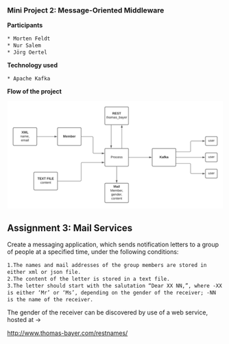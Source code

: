 ### Mini Project 2: Message-Oriented Middleware

**Participants**

    * Morten Feldt
    * Nur Salem
    * Jörg Oertel

**Technology used**

    * Apache Kafka

**Flow of the project**

![diadgramFlow](diagram.png)

## Assignment 3:  Mail Services

Create a messaging application, which sends notification letters to a group of people at a specified time, under the following conditions: 

    1.The names and mail addresses of the group members are stored in either xml or json file. 
    2.The content of the letter is stored in a text file.
    3.The letter should start with the salutation “Dear XX NN,”, where -XX is either ‘Mr’ or ‘Ms’, depending on the gender of the receiver; -NN is the name of the receiver. 

The gender of the receiver can be discovered by use of a web service, hosted at ->

http://www.thomas-bayer.com/restnames/ 

##
